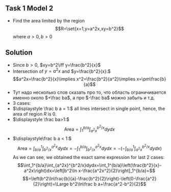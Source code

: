 ## Task 1 Model 2
- Find the area limited by the region $$R=\set{x=1,y=a^2x,xy=b^2}$$where $a > 0, b>0$
## Solution
- Since $b>0$, $xy=b^2\iff y=\frac{b^2}{x}$
- Intersection of $y=a^2x$ and $y=\frac{b^2}{x}:$ $$a^2x=\frac{b^2}{x}\implies x^2=\frac{b^2}{a^2}\implies x=\pm\frac{b}{a}$$
- Тут надо несколько слов сказать про то, что область ограничивается именно около $+\frac ba$, а про $-\frac ba$ можно забыть и т.д.
- 3 cases:
- $\displaystyle \frac b a = 1:$ all lines intersect in single point, hence, the area of region $R$ is 0.
- $\displaystyle \frac ba>1:$
$$\text{Area}=\int_1^{b/a}\int_{a^2x}^{b^2/x}dydx$$
- $\displaystyle\frac b a < 1:$ $$\text{Area}=\int_{b/a}^1\int_{b^2/x}^{a^2x}dydx=-\int^{b/a}_1\int_{b^2/x}^{a^2x}dydx=-\left(-\int_{b/a}^1\int^{b^2/x}_{a^2x}dydx\right)$$
As we can see, we obtained the exact same expression for last 2 cases:
$$\int_1^{b/a}\int_{a^2x}^{b^2/x}dydx=\int_1^{b/a}\left(\frac{b^2}{x}-a^2x\right)dx=\left[b^2\ln x-\frac{a^2x^2}{2}\right]_1^{b/a}=$$
$$=\left(b^2\ln\frac{b}{a}-\frac{b^2}{2}\right)-\left(0-\frac{a^2}{2}\right)=\Large b^2\ln\frac b a+\frac{a^2-b^2}{2}$$